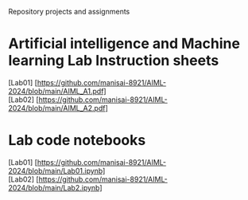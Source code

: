    Repository projects and assignments <br>
# Artificial intelligence and Machine learning Lab Instruction sheets<br>
[Lab01] [https://github.com/manisai-8921/AIML-2024/blob/main/AIML_A1.pdf]<br>
[Lab02] [https://github.com/manisai-8921/AIML-2024/blob/main/AIML_A2.pdf]<br>
# Lab code notebooks <br>
[Lab01] [https://github.com/manisai-8921/AIML-2024/blob/main/Lab01.ipynb]<br>
[Lab02] [https://github.com/manisai-8921/AIML-2024/blob/main/Lab2.ipynb]
